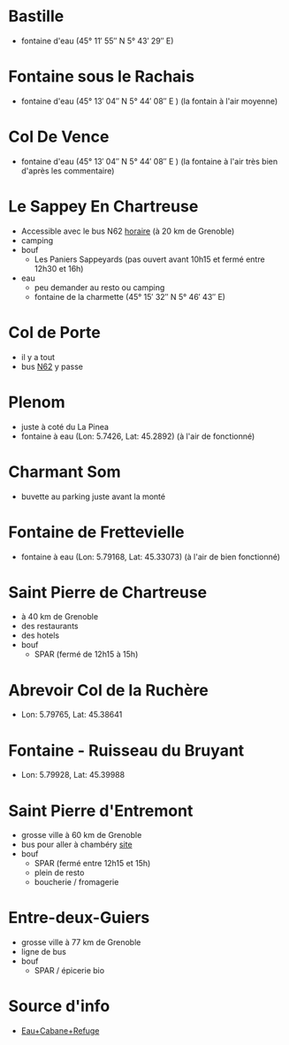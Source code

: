 # Bastille 
- fontaine d'eau (45° 11′ 55″ N 5° 43′ 29″ E)

# Fontaine sous le Rachais 
 - fontaine d'eau (45° 13′ 04″ N 5° 44′ 08″ E ) (la fontain à l'air moyenne)

# Col De Vence
- fontaine d'eau (45° 13′ 04″ N 5° 44′ 08″ E ) (la fontaine à l'air très bien d'après les commentaire)

# Le Sappey En Chartreuse
- Accessible avec le bus N62 [horaire](HORAIRES_N62_2025-03-31.pdf) (à 20 km de Grenoble)
- camping
-  bouf
	- Les Paniers Sappeyards (pas ouvert avant 10h15 et fermé entre 12h30 et 16h)
- eau
	- peu demander au resto ou camping
	- fontaine de la charmette (45° 15′ 32″ N 5° 46′ 43″ E)

# Col de Porte
- il y a tout
- bus [N62](HORAIRES_N62_2025-03-31.pdf) y passe

# Plenom
- juste à coté du La Pinea
- fontaine à eau (Lon: 5.7426, Lat: 45.2892) (à l'air de fonctionné)

# Charmant Som
- buvette au parking juste avant la monté

# Fontaine de Frettevielle 
- fontaine à eau (Lon: 5.79168, Lat: 45.33073) (à l'air de bien fonctionné)

# Saint Pierre de Chartreuse
- à 40 km de Grenoble
- des restaurants
- des hotels
- bouf 
	 - SPAR (fermé de 12h15 à 15h)


# Abrevoir Col de la Ruchère
- Lon: 5.79765, Lat: 45.38641

# Fontaine - Ruisseau du Bruyant
- Lon: 5.79928, Lat: 45.39988

# Saint Pierre d'Entremont
- grosse ville à 60 km de Grenoble
- bus pour aller à chambéry [site](https://www.chartreuse-tourisme.com/offres/ligne-reguliere-s04-st-pierre-dentremont-chambery-saint-pierre-dentremont-fr-2715966/)
-  bouf
	- SPAR (fermé entre 12h15 et 15h)
	- plein de resto
	- boucherie / fromagerie

# Entre-deux-Guiers
- grosse ville à 77 km de Grenoble
- ligne de bus
- bouf
	- SPAR / épicerie bio


# Source d'info
- [Eau+Cabane+Refuge](https://www.refuges.info/nav/2/massif/Chartreuse/)